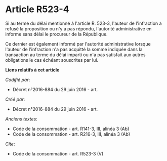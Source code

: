 # Article R523-4

Si au terme du délai mentionné à l'article R. 523-3, l'auteur de l'infraction a refusé la proposition ou n'y a pas répondu,
l'autorité administrative en informe sans délai le procureur de la République. 

Ce dernier est également informé par l'autorité administrative lorsque l'auteur de l'infraction n'a pas acquitté la somme
indiquée dans la transaction au terme du délai imparti ou n'a pas satisfait aux autres obligations le cas échéant souscrites
par lui.

**Liens relatifs à cet article**

_Codifié par_:

  - Décret n°2016-884 du 29 juin 2016 - art.

_Créé par_:

  - Décret n°2016-884 du 29 juin 2016 - art.

_Anciens textes_:

  - Code de la consommation - art. R141-3, III, alinéa 3 (Ab)
  - Code de la consommation - art. R216-3, III, alinéa 3 (Ab)

_Cite_:

  - Code de la consommation - art. R523-3 (V)
